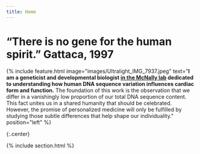 ```yaml
---
title: Home
---
```

# “There is no gene for the human spirit.” Gattaca, 1997

{% include feature.html
  image="images/Ultralight_IMG_7937.jpeg"
  text="<strong>I am a geneticist and developmental biologist <a href='https://labs.feinberg.northwestern.edu/mcnally/members/index.html'>in the McNally lab</a> dedicated to understanding how human DNA sequence variation influences cardiac form and function.</strong> The foundation of this work is the observation that we differ in a vanishingly low proportion of our total DNA sequence content. This fact unites us in a shared humanity that should be celebrated. However, the promise of personalized medicine will only be fulfilled by studying those subtle differences that help shape our individuality." 
  position="left"
%}


{:.center}

{% include section.html %}

